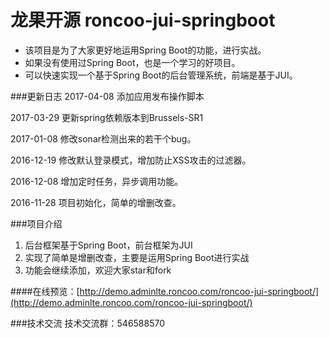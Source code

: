 # 龙果开源 roncoo-jui-springboot
* 该项目是为了大家更好地运用Spring Boot的功能，进行实战。
* 如果没有使用过Spring Boot，也是一个学习的好项目。
* 可以快速实现一个基于Spring Boot的后台管理系统，前端是基于JUI。

###更新日志
2017-04-08 添加应用发布操作脚本

2017-03-29 更新spring依赖版本到Brussels-SR1

2017-01-08 修改sonar检测出来的若干个bug。

2016-12-19 修改默认登录模式，增加防止XSS攻击的过滤器。

2016-12-08 增加定时任务，异步调用功能。

2016-11-28 项目初始化，简单的增删改查。

###项目介绍
1. 后台框架基于Spring Boot，前台框架为JUI
2. 实现了简单是增删改查，主要是运用Spring Boot进行实战
3. 功能会继续添加，欢迎大家star和fork


####在线预览：[http://demo.adminlte.roncoo.com/roncoo-jui-springboot/](http://demo.adminlte.roncoo.com/roncoo-jui-springboot/)

###技术交流
技术交流群：546588570